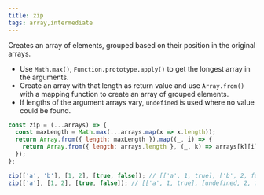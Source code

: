 ```yaml
---
title: zip
tags: array,intermediate
---
```


Creates an array of elements, grouped based on their position in the original arrays.

- Use `Math.max()`, `Function.prototype.apply()` to get the longest array in the arguments.
- Create an array with that length as return value and use `Array.from()` with a mapping function to create an array of grouped elements.
- If lengths of the argument arrays vary, `undefined` is used where no value could be found.

```js
const zip = (...arrays) => {
  const maxLength = Math.max(...arrays.map(x => x.length));
  return Array.from({ length: maxLength }).map((_, i) => {
    return Array.from({ length: arrays.length }, (_, k) => arrays[k][i]);
  });
};
```

```js
zip(['a', 'b'], [1, 2], [true, false]); // [['a', 1, true], ['b', 2, false]]
zip(['a'], [1, 2], [true, false]); // [['a', 1, true], [undefined, 2, false]]
```
